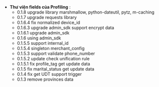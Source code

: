 - **Thư viện fields của Profiling** :
  - 0.1.8 upgrade library marshmallow, python-dateutil, pytz, m-caching
  - 0.1.7 upgrade requests library
  - 0.1.6.4 fix normalized device_id 
  - 0.1.6.3 upgrade admin_sdk support encrypt data
  - 0.1.6.1 upgrade admin_sdk
  - 0.1.6 using admin_sdk
  - 0.1.5.5 support internal_id
  - 0.1.5.4 singleton merchant_config
  - 0.1.5.3 support validate phone_number
  - 0.1.5.2 update check unification rule
  - 0.1.5.1 fix profile_tag get update data
  - 0.1.5 fix marital_status get update data
  - 0.1.4 fix get UDT support trigger
  - 0.1.3 remove provinces data
